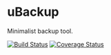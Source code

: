 # uBackup

Minimalist backup tool.

[![Build Status](https://travis-ci.org/ThomasKliszowski/log_watcher.svg?branch=master)](https://travis-ci.org/ThomasKliszowski/log_watcher)
[![Coverage Status](https://img.shields.io/coveralls/ThomasKliszowski/ubackup.svg)](https://coveralls.io/r/ThomasKliszowski/ubackup?branch=master)
